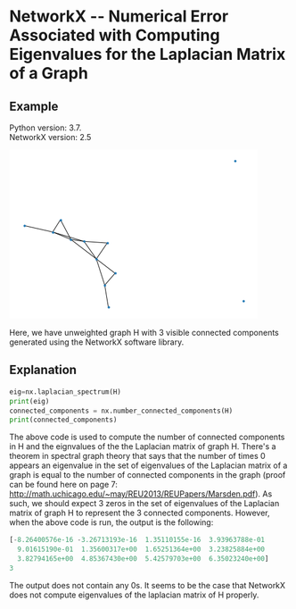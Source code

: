 NetworkX -- Numerical Error Associated with Computing Eigenvalues for the Laplacian Matrix of a Graph
========

Example
--------------

Python version: 3.7.  
NetworkX version: 2.5

![Download](download.png)

Here, we have unweighted graph H with 3 visible connected components generated using the NetworkX software library.  


Explanation
--------------
```python
eig=nx.laplacian_spectrum(H)
print(eig)
connected_components = nx.number_connected_components(H)
print(connected_components)
```
The above code is used to compute the number of connected components in H and the eignvalues of the the Laplacian matrix of graph H. There's a theorem in spectral graph theory that says that the number of times 0 appears an eigenvalue in the set of eigenvalues of the Laplacian matrix of a graph is equal to the number of connected components in the graph (proof can be found here on page 7: http://math.uchicago.edu/~may/REU2013/REUPapers/Marsden.pdf).  As such, we should expect 3 zeros in the set of eigenvalues of the Laplacian matrix of graph H to represent the 3 connected components.  However, when the above code is run, the output is the following:

```python
[-8.26400576e-16 -3.26713193e-16  1.35110155e-16  3.93963788e-01
  9.01615190e-01  1.35600317e+00  1.65251364e+00  3.23825884e+00
  3.82794165e+00  4.85367430e+00  5.42579703e+00  6.35023240e+00]
3
```
The output does not contain any 0s.  It seems to be the case that NetworkX does not compute eigenvalues of the laplacian matrix of H properly.  
